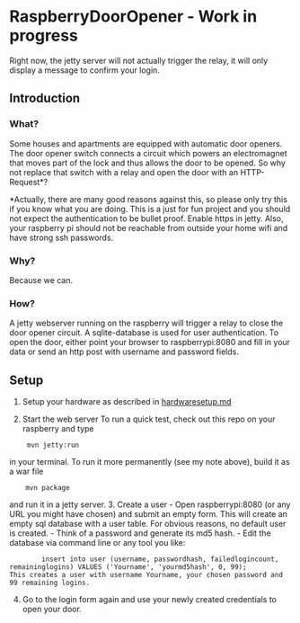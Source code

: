 # RaspberryDoorOpener - Work in progress

Right now, the jetty server will not actually trigger the relay, it will only display a message to confirm your login.

## Introduction
### What?
Some houses and apartments are equipped with automatic door openers. The door opener switch connects a circuit which powers
an electromagnet that moves part of the lock and thus allows the door to be opened.
So why not replace that switch with a relay and open the door with an HTTP-Request*?

*Actually, there are many good reasons against this, so please only try this if you know what you are doing. This is a just for fun project and you should not expect the authentication to be bullet proof. Enable https in jetty. Also, your raspberry pi should not be reachable from outside your home wifi and have strong ssh passwords.

### Why?
Because we can.

### How?
A jetty webserver running on the raspberry will trigger a relay to close the door opener circuit.
A sqlite-database is used for user authentication. To open the door, either point your browser to raspberrypi:8080 and fill in your data or send an http post with username and password fields.

## Setup
1. Setup your hardware as described in [hardwaresetup.md](https://github.com/retterdesapok/RaspberryDoorOpener/blob/master/hardwaresetup.md "hardwaresetup.md")
2. Start the web server 
To run a quick test, check out this repo on your raspberry and type 

        mvn jetty:run
in your terminal.
To run it more permanently (see my note above), build it as a war file 
        
        mvn package
and run it in a jetty server.
3. Create a user
    - Open raspberrypi:8080 (or any URL you might have chosen) and submit an empty form. This will create an empty sql database with a user table. For obvious reasons, no default user is created.
    - Think of a password and generate its md5 hash.
    - Edit the database via command line or any tool you like:
    
            insert into user (username, passwordhash, failedlogincount, remaininglogins) VALUES ('Yourname', 'yourmd5hash', 0, 99);
    This creates a user with username Yourname, your chosen password and 99 remaining logins.
4. Go to the login form again and use your newly created credentials to open your door.
